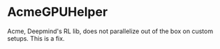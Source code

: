 # AcmeGPUHelper
Acme, Deepmind's RL lib, does not parallelize out of the box on custom setups. This is a fix.
